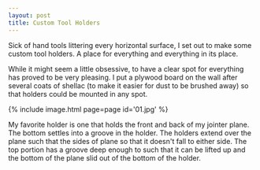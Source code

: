 ```yaml
---
layout: post
title: Custom Tool Holders
---
```

Sick of hand tools littering every horizontal surface, I set out to make some
custom tool holders. A place for everything and everything in its place.

While it might seem a little obsessive, to have a clear spot for everything has
proved to be very pleasing. I put a plywood board on the wall after several
coats of shellac (to make it easier for dust to be brushed away) so that holders
could be mounted in any spot.

{% include image.html page=page id='01.jpg' %}

My favorite holder is one that holds the front and back of my jointer plane. The
bottom settles into a groove in the holder. The holders extend over the plane
such that the sides of plane so that it doesn't fall to either side. The top
portion has a groove deep enough to such that it can be lifted up and the bottom
of the plane slid out of the bottom of the holder.
